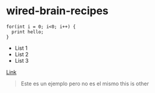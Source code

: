 # wired-brain-recipes


    for(int i = 0; i<0; i++) {
      print hello;
    }


- List 1
- List 2
- List 3
  
[Link](https://www.google.com)

> Este es un ejemplo
> pero no es el mismo
> this is other
